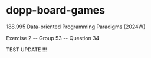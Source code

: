 # dopp-board-games

188.995 Data-oriented Programming Paradigms (2024W)

Exercise 2 -- Group 53 -- Question 34

TEST UPDATE !!! 

